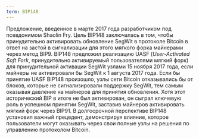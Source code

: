 ```yaml
---
term: BIP148
---
```


Предложение, введенное в марте 2017 года разработчиком под псевдонимом Shaolin Fry. Цель BIP148 заключалась в том, чтобы принудительно активировать обновление SegWit в протоколе Bitcoin в ответ на застой в сигнализации для этого мягкого форка майнерами через метод BIP9. BIP148 предложил реализацию UASF (*User-Activated Soft Fork*, принудительно активируемый пользователями мягкий форк) для принудительной активации SegWit узлами 15 ноября 2017 года, если майнеры не активировали бы SegWit к 1 августа 2017 года. Если бы принятие UASF BIP148 произошло, узлы сети Bitcoin отказывались бы от блоков, которые не сигнализировали поддержку SegWit, тем самым оказывая давление на майнеров для принятия обновления. Хотя этот исторический BIP в итоге не был активирован, он сыграл ключевую роль в успешном принятии SegWit, заставив майнеров активировать мягкий форк через BIP91. В долгосрочной перспективе BIP148 установил важный прецедент, демонстрируя влияние, которое пользователи могут оказывать через свои полные узлы на решения по управлению протоколом Bitcoin.